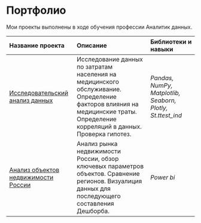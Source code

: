# Портфолио
Мои проекты выполнены в ходе обучения профессии Аналитик данных.<br> 

| Название проекта | Описание | Библиотеки и навыки | 
| :---------------------- | :-------------------------------- | :---------------------- |
| [Исследовательский анализ данных](https://github.com/Alexandr-Korolkov/PortfolioProjects/tree/main/Medical%20Cost%20EDA) | Исследование данных по затратам населения на медицинского обслуживание. Определение факторов влияния на медицинские траты. Определение корреляций в данных. Проверка гипотез.  | *Pandas, NumPy, Matplotlib, Seaborn, Plotly, St.ttest_ind* |
| [Анализ объектов недвижимости России](https://github.com/Alexandr-Korolkov/PortfolioProjects/tree/main/Real%20estate) | Анализ рынка недвижимости России, обзор ключевых параметров объектов. Сравнение регионов. Визуалиция данных для последующего составления Дешборба. | *Power bi* |
